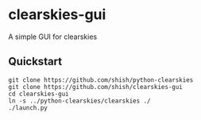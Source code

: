 clearskies-gui
==============

A simple GUI for clearskies


Quickstart
----------
```
git clone https://github.com/shish/python-clearskies
git clone https://github.com/shish/clearskies-gui
cd clearskies-gui
ln -s ../python-clearskies/clearskies ./
./launch.py
```
